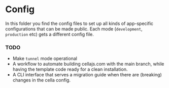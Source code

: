 # Config
In this folder you find the config files to set up all kinds of app-specific configurations that can be made public. Each mode (`development`, `production` etc) gets a different config file.

### TODO
* Make `tunnel` mode operational
* A workflow to automate building cellajs.com with the main branch, while having the template code ready for a clean installation.
* A CLI interface that serves a migration guide when there are (breaking) changes in the cella config.